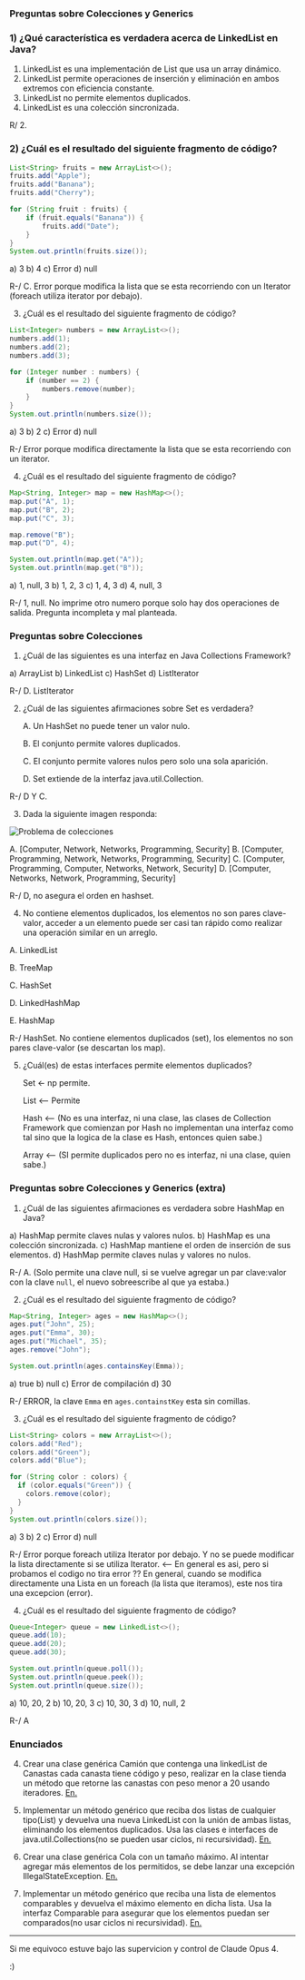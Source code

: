 ### Preguntas sobre Colecciones y Generics

### 1) ¿Qué característica es verdadera acerca de LinkedList en Java?

1. LinkedList es una implementación de List que usa un array dinámico.
2. LinkedList permite operaciones de inserción y eliminación en ambos extremos con eficiencia constante.
3. LinkedList no permite elementos duplicados.
4. LinkedList es una colección sincronizada.

R/ 2.

### 2) ¿Cuál es el resultado del siguiente fragmento de código?

```java
List<String> fruits = new ArrayList<>();
fruits.add("Apple");
fruits.add("Banana");
fruits.add("Cherry");

for (String fruit : fruits) {
    if (fruit.equals("Banana")) {
        fruits.add("Date");
    }
}
System.out.println(fruits.size());
```

a) 3
b) 4
c) Error
d) null

R-/ C. Error porque modifica la lista que se esta recorriendo con un Iterator (foreach utiliza iterator por debajo).

3. ¿Cuál es el resultado del siguiente fragmento de código?

```java
List<Integer> numbers = new ArrayList<>();
numbers.add(1);
numbers.add(2);
numbers.add(3);

for (Integer number : numbers) {
    if (number == 2) {
        numbers.remove(number);
    }
}
System.out.println(numbers.size());
```

a) 3
b) 2
c) Error
d) null

R-/ Error porque modifica directamente la lista que se esta recorriendo con un iterator.

4. ¿Cuál es el resultado del siguiente fragmento de código?

```java
Map<String, Integer> map = new HashMap<>();
map.put("A", 1);
map.put("B", 2);
map.put("C", 3);

map.remove("B");
map.put("D", 4);

System.out.println(map.get("A"));
System.out.println(map.get("B"));
```

a) 1, null, 3
b) 1, 2, 3
c) 1, 4, 3
d) 4, null, 3

R-/ 1, null. No imprime otro numero porque solo hay dos operaciones de salida. Pregunta incompleta y mal planteada.

### Preguntas sobre Colecciones

1. ¿Cuál de las siguientes es una interfaz en Java Collections Framework?

a) ArrayList
b) LinkedList
c) HashSet
d) ListIterator

R-/ D. ListIterator

2. ¿Cuál de las siguientes afirmaciones sobre Set es verdadera?

   A. Un HashSet no puede tener un valor nulo.

   B. El conjunto permite valores duplicados.

   C. El conjunto permite valores nulos pero solo una sola aparición.

   D. Set extiende de la interfaz java.util.Collection.

R-/ D Y C.

3. Dada la siguiente imagen responda:

![Problema de colecciones](./problema.png)

A. [Computer, Network, Networks, Programming, Security]
B. [Computer, Programming, Network, Networks, Programming, Security]
C. [Computer, Programming, Computer, Networks, Network, Security]
D. [Computer, Networks, Network, Programming, Security]

R-/ D, no asegura el orden en hashset.

4. No contiene elementos duplicados, los elementos no son pares clave-valor, acceder a un elemento puede ser casi tan rápido como realizar una operación similar en un arreglo.

A. LinkedList

B. TreeMap

C. HashSet

D. LinkedHashMap

E. HashMap

R-/ HashSet.
No contiene elementos duplicados (set), los elementos no son pares clave-valor (se descartan los map).

5. ¿Cuál(es) de estas interfaces permite elementos duplicados?

   Set <- np permite.

   List <-- Permite

   Hash <-- (No es una interfaz, ni una clase, las clases de Collection Framework que comienzan por Hash no implementan una interfaz como tal sino que la logica de la clase es Hash, entonces quien sabe.)

   Array <-- (SI permite duplicados pero no es interfaz, ni una clase, quien sabe.)

### Preguntas sobre Colecciones y Generics (extra)

1. ¿Cuál de las siguientes afirmaciones es verdadera sobre HashMap en Java?

a) HashMap permite claves nulas y valores nulos.
b) HashMap es una colección sincronizada.
c) HashMap mantiene el orden de inserción de sus elementos.
d) HashMap permite claves nulas y valores no nulos.

R-/ A. (Solo permite una clave null, si se vuelve agregar un par clave:valor con la clave `null`, el nuevo sobreescribe al que ya estaba.)

2. ¿Cuál es el resultado del siguiente fragmento de código?

```java
Map<String, Integer> ages = new HashMap<>();
ages.put("John", 25);
ages.put("Emma", 30);
ages.put("Michael", 35);
ages.remove("John");

System.out.println(ages.containsKey(Emma));
```

a) true
b) null
c) Error de compilación
d) 30

R-/ ERROR, la clave `Emma` en `ages.containstKey` esta sin comillas.

3. ¿Cuál es el resultado del siguiente fragmento de código?

```java
List<String> colors = new ArrayList<>();
colors.add("Red");
colors.add("Green");
colors.add("Blue");

for (String color : colors) {
  if (color.equals("Green")) {
    colors.remove(color);
  }
}
System.out.println(colors.size());
```

a) 3
b) 2
c) Error
d) null

R-/ Error porque foreach utiliza Iterator por debajo. Y no se puede modificar la lista directamente si se utiliza Iterator. <-- En general es asi, pero si probamos el codigo no tira error ?? En general, cuando se modifica directamente una Lista en un foreach (la lista que iteramos), este nos tira una excepcion (error).

4. ¿Cuál es el resultado del siguiente fragmento de código?

```java
Queue<Integer> queue = new LinkedList<>();
queue.add(10);
queue.add(20);
queue.add(30);

System.out.println(queue.poll());
System.out.println(queue.peek());
System.out.println(queue.size());
```

a) 10, 20, 2
b) 10, 20, 3
c) 10, 30, 3
d) 10, null, 2

R-/ A

### Enunciados

4.  Crear una clase genérica Camión que contenga una linkedList de Canastas cada canasta tiene código y peso, realizar en la clase tienda un método que retorne las canastas con peso menor a 20 usando iteradores. [En.]()

5.  Implementar un método genérico que reciba dos listas de cualquier tipo(List) y devuelva una nueva LinkedList con la unión de ambas listas, eliminando los elementos duplicados. Usa las clases e interfaces de java.util.Collections(no se pueden usar ciclos, ni recursividad). [En.]()

6.  Crear una clase genérica Cola<T> con un tamaño máximo. Al intentar agregar más elementos de los permitidos, se debe lanzar una excepción IllegalStateException. [En.]()

7.  Implementar un método genérico que reciba una lista de elementos comparables y devuelva el máximo elemento en dicha lista. Usa la interfaz Comparable<T> para asegurar que los elementos puedan ser comparados(no usar ciclos ni recursividad). [En.]()

---

Si me equivoco estuve bajo las supervicion y control de Claude Opus 4.

:)
